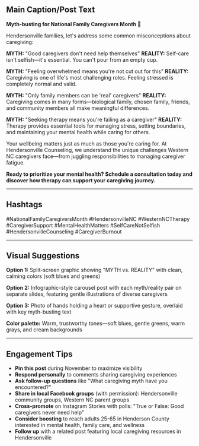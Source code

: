 ## Main Caption/Post Text

**Myth-busting for National Family Caregivers Month 💙**

Hendersonville families, let's address some common misconceptions about caregiving:

**MYTH:** "Good caregivers don't need help themselves"
**REALITY:** Self-care isn't selfish—it's essential. You can't pour from an empty cup.

**MYTH:** "Feeling overwhelmed means you're not cut out for this"
**REALITY:** Caregiving is one of life's most challenging roles. Feeling stressed is completely normal and valid.

**MYTH:** "Only family members can be 'real' caregivers"
**REALITY:** Caregiving comes in many forms—biological family, chosen family, friends, and community members all make meaningful differences.

**MYTH:** "Seeking therapy means you're failing as a caregiver"
**REALITY:** Therapy provides essential tools for managing stress, setting boundaries, and maintaining your mental health while caring for others.

Your wellbeing matters just as much as those you're caring for. At Hendersonville Counseling, we understand the unique challenges Western NC caregivers face—from juggling responsibilities to managing caregiver fatigue.

**Ready to prioritize your mental health? Schedule a consultation today and discover how therapy can support your caregiving journey.**

---

## Hashtags
#NationalFamilyCaregiversMonth #HendersonvilleNC #WesternNCTherapy #CaregiverSupport #MentalHealthMatters #SelfCareNotSelfish #HendersonvilleCounseling #CaregiverBurnout

---

## Visual Suggestions

**Option 1:** Split-screen graphic showing "MYTH vs. REALITY" with clean, calming colors (soft blues and greens)

**Option 2:** Infographic-style carousel post with each myth/reality pair on separate slides, featuring gentle illustrations of diverse caregivers

**Option 3:** Photo of hands holding a heart or supportive gesture, overlaid with key myth-busting text

**Color palette:** Warm, trustworthy tones—soft blues, gentle greens, warm grays, and cream backgrounds

---

## Engagement Tips

- **Pin this post** during November to maximize visibility
- **Respond personally** to comments sharing caregiving experiences
- **Ask follow-up questions** like "What caregiving myth have you encountered?"
- **Share in local Facebook groups** (with permission): Hendersonville community groups, Western NC parent groups
- **Cross-promote** on Instagram Stories with polls: "True or False: Good caregivers never need help"
- **Consider boosting** to reach adults 25-65 in Henderson County interested in mental health, family care, and wellness
- **Follow up** with a related post featuring local caregiving resources in Hendersonville